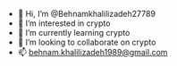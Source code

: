 - 👋 Hi, I’m @Behnamkhalilizadeh27789
- 👀 I’m interested in crypto
- 🌱 I’m currently learning crypto
- 💞️ I’m looking to collaborate on crypto
- 📫 behnam.khalilizadeh1989@gmail.com

<!---
Behnamkhalilizadeh27789/Behnamkhalilizadeh27789 is a ✨ special ✨ repository because its `README.md` (this file) appears on your GitHub profile.
You can click the Preview link to take a look at your changes.
--->
